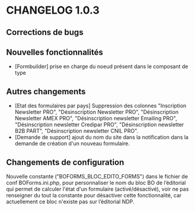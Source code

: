 # CHANGELOG 1.0.3


## Corrections de bugs

## Nouvelles fonctionnalités
- [Formbuilder] prise en charge du noeud <inputmask> présent dans le composant de type <textbox>

## Autres changements
- [Etat des formulaires par pays] Suppression des colonnes "Inscription Newsletter PRO", "Désinscription Newsletter PRO", "Désinscription Newsletter AMEX PRO", "Désinscription newsletter Emailing PRO", "Désinscription newsletter Credipar PRO", "Désinscription newsletter B2B PART", "Désinscription newsletter CNIL PRO".
- [Demande de support] ajout du nom du site dans la notification dans la demande de création d'un nouveau formulaire.

## Changements de configuration
Nouvelle constante ("BOFORMS_BLOC_EDITO_FORMS") dans le fichier de conf BOForms.ini.php, pour personnaliser le nom du bloc BO de l’éditorial qui permet de calculer l'état d'un formulaire (activé/désactivé), voir ne pas renseigner du tout la constante pour désactiver cette fonctionnalité, car actuellement ce bloc n'existe pas sur l’éditorial NDP.

